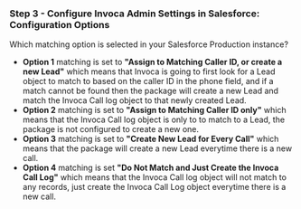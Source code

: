 ### Step 3 - Configure Invoca Admin Settings in Salesforce: Configuration Options

Which matching option is selected in your Salesforce Production instance?

- **Option 1** matching is set to **"Assign to Matching Caller ID, or create a new Lead"** which means that Invoca is going to first look for a Lead object to match to based on the caller ID in the phone field, and if a match cannot be found then the package will create a new Lead and match the Invoca Call log object to that newly created Lead.
- **Option 2** matching is set to **"Assign to Matching Caller ID only"** which means that the Invoca Call log object is only to to match to a Lead, the package is not configured to create a new one. 
- **Option 3** matching is set to **"Create New Lead for Every Call"** which means that the package will create a new Lead everytime there is a new call.
- **Option 4** matching is set **"Do Not Match and Just Create the Invoca Call Log"** which means that the Invoca Call log object will not match to any records, just create the Invoca Call Log object everytime there is a new call.